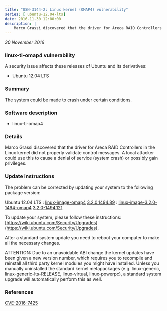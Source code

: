 ```yaml
---
title: "USN-3144-2: Linux kernel (OMAP4) vulnerability"
series: [ ubuntu-12.04-lts]
date: 2016-11-30 12:00:00
description: |
    Marco Grassi discovered that the driver for Areca RAID Controllers in the Linux kernel did not properly validate control messages. A local attacker could use this to cause a denial of service (system crash) or possibly gain privileges. 
--- 
```

 
 

*30 November 2016*

### linux-ti-omap4 vulnerability

A security issue affects these releases of Ubuntu and its derivatives:

* Ubuntu 12.04 LTS

### Summary

The system could be made to crash under certain conditions. 

### Software description

* linux-ti-omap4 

### Details

Marco Grassi discovered that the driver for Areca RAID Controllers in the Linux kernel did not properly validate control messages. A local attacker could use this to cause a denial of service (system crash) or possibly gain privileges. 

### Update instructions

The problem can be corrected by updating your system to the following package version:

Ubuntu 12.04 LTS
 : [linux-image-omap4](https://launchpad.net/ubuntu/+source/linux-ti-omap4) <span> [3.2.0.1494.89](https://launchpad.net/ubuntu/+source/linux-ti-omap4/3.2.0-1494.121) </span> 
 : [linux-image-3.2.0-1494-omap4](https://launchpad.net/ubuntu/+source/linux-ti-omap4) <span> [3.2.0-1494.121](https://launchpad.net/ubuntu/+source/linux-ti-omap4/3.2.0-1494.121) </span> 

To update your system, please follow these instructions: [https://wiki.ubuntu.com/Security/Upgrades](https://wiki.ubuntu.com/Security/Upgrades).

After a standard system update you need to reboot your computer to make all the necessary changes.

ATTENTION: Due to an unavoidable ABI change the kernel updates have been given a new version number, which requires you to recompile and reinstall all third party kernel modules you might have installed. Unless you manually uninstalled the standard kernel metapackages (e.g. linux-generic, linux-generic-lts-RELEASE, linux-virtual, linux-powerpc), a standard system upgrade will automatically perform this as well. 

### References

 
 [CVE-2016-7425](http://people.ubuntu.com/~ubuntu-security/cve/CVE-2016-7425)
 


